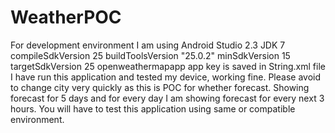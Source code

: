 # WeatherPOC
For development environment I am using Android Studio 2.3
JDK 7
compileSdkVersion 25
buildToolsVersion "25.0.2"
minSdkVersion 15
targetSdkVersion 25
openweathermapapp app key is saved in String.xml file
I have run this application and tested my device, working fine.
Please avoid to change city very quickly as this is POC for whether forecast.
Showing forecast for 5 days and for every day I am showing forecast for every next 3 hours.
You will have to test this application using same or compatible environment.

